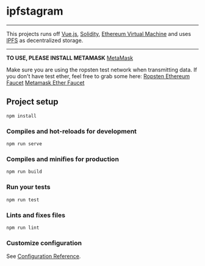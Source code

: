 # ipfstagram
---
This projects runs off [Vue.js](https://vuejs.org), [Solidity](https://solidity.readthedocs.io/en/v0.5.10/), [Ethereum Virtual Machine](https://etherscan.io) and uses [IPFS](https://ipfs.io) as decentralized storage.

---

**TO USE, PLEASE INSTALL METAMASK**
[MetaMask](https://metamask.io/)

Make sure you are using the ropsten test network when transmitting data. If you don't have test ether, feel free to grab some here:
[Ropsten Ethereum Faucet](https://faucet.ropsten.be/)
[Metamask Ether Faucet](https://faucet.metamask.io/)
## Project setup
```
npm install
```

### Compiles and hot-reloads for development
```
npm run serve
```

### Compiles and minifies for production
```
npm run build
```

### Run your tests
```
npm run test
```

### Lints and fixes files
```
npm run lint
```

### Customize configuration
See [Configuration Reference](https://cli.vuejs.org/config/).
